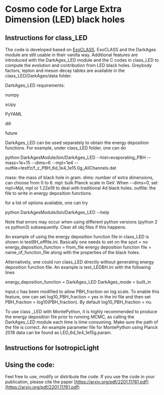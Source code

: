 # Cosmo code for Large Extra Dimension (LED) black holes

## Instructions for class_LED

The code is developed based on [ExoCLASS](https://github.com/lesgourg/class_public/tree/ExoCLASS). ExoCLASS and the DarkAges module are still usable in their vanilla way. Additional features are introduced with the DarkAges_LED module and the C codes in class_LED to compute the evolution and contribution from LED black holes. Greybody factors, lepton and meson decay tables are available in the class_LED/DarkAges/data folder.

DarkAges_LED requirements:

numpy

scipy

PyYAML

dill

future

DarkAges_LED can be used separately to obtain the energy deposition functions. For example, under class_LED folder, one can do

python DarkAgesModule/bin/DarkAges_LED --hist=evaporating_PBH --mass=1e+15 --dims=6 --mpl=1e4 --outfile=testfz/f_z_PBH_6d_1e4_1e15.0g_AllChannels.dat

mass: the mass of black hole in gram.
dims: number of extra dimensions, can choose from 0 to 6.
mpl: bulk Planck scale in GeV. When --dims=0, set mpl=Mpl, mpl or 1.22e19 to deal with traditional 4d black holes.
outfile: the file to write in energy deposition functions.

for a list of options available, one can try

python DarkAgesModule/bin/DarkAges_LED --help

Note that errors may occur when using different python versions (python 2 vs python3) subsequently. Clear all obj files if this happens.

An example of using the energy deposition function file in class_LED is shown in testBH_efffile.ini. Basically one needs to set
on the spot = no
energy_deposition_function = from_file
energy deposition function file = name_of_function_file
along with the properties of the black holes.

Alternatively, one could run class_LED directly without generating energy deposition function file. An example is test_LEDBH.ini with the following lines

energy_deposition_function = DarkAges_LED
DarkAges_mode = built_in

input.c has been modified to allow PBH_fraction on log scale. To enable this feature, one can set log10_PBH_fraction = yes in the ini file and then set PBH_fraction = log10(PBH_fraction). By default log10_PBH_fraction = no.

To use class _LED with MontePython, it is highly recommended to produce the energy deposition file prior to running MCMC, as calling the DarkAges_LED module each time is time consuming. Make sure the path of the file is correct. An example parameter file for MontePython using Planck 2018 data can be found as LED_6d_1e4_1e15g.param.

## Instructions for IsotropicLight

## Using the code:

Feel free to use, modify or distribute the code. If you use the code in your publication, please cite the paper [https://arxiv.org/pdf/2201.11761.pdf](https://arxiv.org/pdf/2201.11761.pdf)
